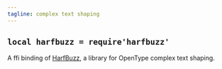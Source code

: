 ```yaml
---
tagline: complex text shaping
---
```


## `local harfbuzz = require'harfbuzz'`

A ffi binding of [HarfBuzz][harfbuzz lib], a library for OpenType complex text shaping.

[harfbuzz lib]: http://harfbuzz.org/

